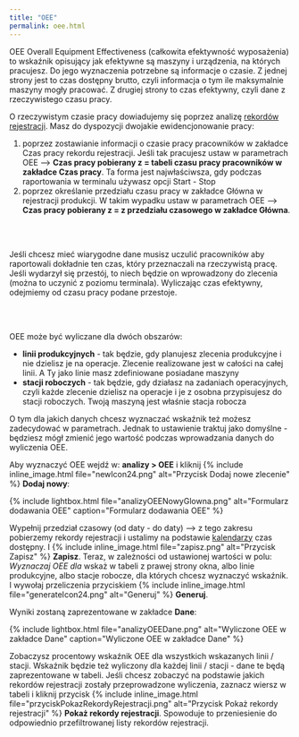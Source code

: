 ```yaml
---
title: "OEE"
permalink: oee.html
---
```


OEE Overall Equipment Effectiveness (całkowita efektywność wyposażenia) to wskaźnik opisujący jak efektywne są maszyny i urządzenia, na których pracujesz. Do jego wyznaczenia potrzebne są informacje o czasie. Z jednej strony jest to czas dostępny brutto, czyli informacja o tym ile maksymalnie maszyny mogły pracować. Z drugiej strony to czas efektywny, czyli dane z rzeczywistego czasu pracy. 

O rzeczywistym czasie pracy dowiadujemy się poprzez analizę [rekordów rejestracji](/rejestracja-produkcji). Masz do dyspozycji dwojakie ewidencjonowanie pracy:
1. poprzez zostawianie informacji o czasie pracy pracowników w zakładce Czas pracy rekordu rejestracji. Jeśli tak pracujesz ustaw w parametrach OEE --> **Czas pracy pobierany z = tabeli czasu pracy pracowników w zakładce Czas pracy**. Ta forma jest najwłaściwsza, gdy podczas raportowania w terminalu używasz opcji Start - Stop
2. poprzez określanie przedziału czasu pracy w zakładce Główna w rejestracji produkcji. W takim wypadku ustaw w parametrach OEE --> **Czas pracy pobierany z = z przedziału czasowego w zakładce Główna**.

<br/>
<br/>

Jeśli chcesz mieć wiarygodne dane musisz uczulić pracowników aby raportowali dokładnie ten czas, który przeznaczali na rzeczywistą pracę. Jeśli wydarzył się przestój, to niech będzie on wprowadzony do zlecenia (można to uczynić z poziomu terminala). Wyliczając czas efektywny, odejmiemy od czasu pracy podane przestoje.

<br/>
<br/>

OEE może być wyliczane dla dwóch obszarów:
- **linii produkcyjnych** - tak będzie, gdy planujesz zlecenia produkcyjne i nie dzielisz je na operacje. Zlecenie realizowane jest w całości na całej linii. A Ty jako linie masz zdefiniowane posiadane maszyny
- **stacji roboczych** - tak będzie, gdy działasz na zadaniach operacyjnych, czyli każde zlecenie dzielisz na operacje i je z osobna przypisujesz do stacji roboczych. Twoją maszyną jest właśnie stacja robocza

O tym dla jakich danych chcesz wyznaczać wskaźnik też możesz zadecydować w parametrach. Jednak to ustawienie traktuj jako domyślne - będziesz mógł zmienić jego wartość podczas wprowadzania danych do wyliczenia OEE.

Aby wyznaczyć OEE wejdź w: **analizy > OEE** i kliknij {% include inline_image.html file="newIcon24.png" alt="Przycisk Dodaj nowe zlecenie" %} **Dodaj nowy**:

{% include lightbox.html file="analizyOEENowyGlowna.png" alt="Formularz dodawania OEE" caption="Formularz dodawania OEE" %}

Wypełnij przedział czasowy (od daty - do daty) --> z tego zakresu pobierzemy rekordy rejestracji i ustalimy na podstawie [kalendarzy](/zmiany) czas dostępny. I {% include inline_image.html file="zapisz.png" alt="Przycisk Zapisz" %} **Zapisz**. Teraz, w zależności od ustawionej wartości w polu: _Wyznaczaj OEE dla_ wskaż w tabeli z prawej strony okna, albo linie produkcyjne, albo stacje robocze, dla których chcesz wyznaczyć wskaźnik. I wywołaj przeliczenia przyciskiem {% include inline_image.html file="generateIcon24.png" alt="Generuj" %} **Generuj**.

Wyniki zostaną zaprezentowane w zakładce **Dane**:

{% include lightbox.html file="analizyOEEDane.png" alt="Wyliczone OEE w zakładce Dane" caption="Wyliczone OEE w zakładce Dane" %}

Zobaczysz procentowy wskaźnik OEE dla wszystkich wskazanych linii / stacji. Wskaźnik będzie też wyliczony dla każdej linii / stacji - dane te będą zaprezentowane w tabeli. Jeśli chcesz zobaczyć na podstawie jakich rekordów rejestracji zostały przeprowadzone wyliczenia, zaznacz wiersz w tabeli i kliknij przycisk {% include inline_image.html file="przyciskPokazRekordyRejestracji.png" alt="Przycisk Pokaż rekordy rejestracji" %} **Pokaż rekordy rejestracji**. Spowoduje to przeniesienie do odpowiednio przefiltrowanej listy rekordów rejestracji.
